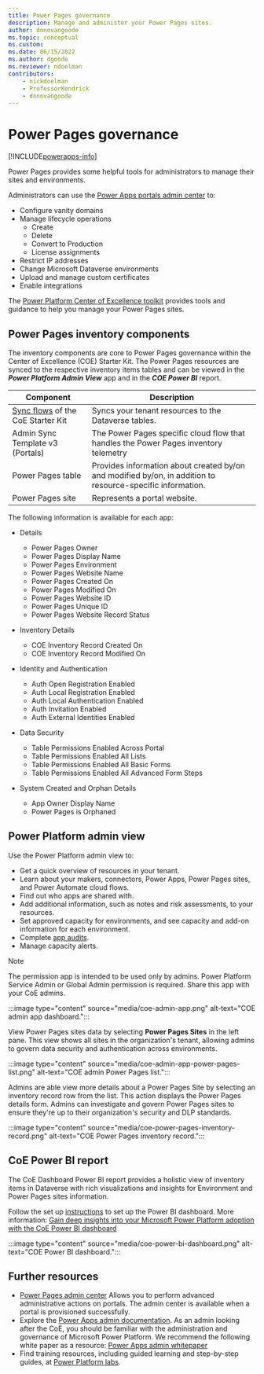 ```yaml
---
title: Power Pages governance
description: Manage and administer your Power Pages sites.
author: donovangoode
ms.topic: conceptual
ms.custom: 
ms.date: 06/15/2022
ms.author: dgoode
ms.reviewer: ndoelman
contributors:
    - nickdoelman
    - ProfessorKendrick
    - donovangoode
---
```


# Power Pages governance

[!INCLUDE[powerapps-info](../includes/cc-powerapps-info.md)]

Power Pages provides some helpful tools for administrators to manage their sites and environments.

Administrators can use the [Power Apps portals admin center](admin-overview.md) to:

- Configure vanity domains
- Manage lifecycle operations
    - Create
    - Delete
    - Convert to Production
    - License assignments
- Restrict IP addresses
- Change Microsoft Dataverse environments
- Upload and manage custom certificates
- Enable integrations

The [Power Platform Center of Excellence toolkit](/power-platform/guidance/coe/starter-kit) provides tools and guidance to help you manage your Power Pages sites.

## Power Pages inventory components

The inventory components are core to Power Pages governance within the Center of Excellence (COE) Starter Kit. The Power Pages resources are synced to the  respective inventory items tables and can be viewed in the ***Power Platform Admin View*** app and in the ***COE Power BI*** report.

|Component  |Description |
|---------|---------|
|[Sync flows](/power-platform/guidance/coe/core-components#flows) of the CoE Starter Kit    |Syncs your tenant resources to the Dataverse tables.         |
|Admin Sync Template v3 (Portals)     |The Power Pages specific cloud flow that handles the Power Pages inventory telemetry         |
|Power Pages table   |Provides information about created by/on and modified by/on, in addition to resource-specific information.         |
|Power Pages site |Represents a portal website. | 

The following information is available for each app:
	
- Details
	- Power Pages Owner
	- Power Pages Display Name
	- Power Pages Environment
	- Power Pages Website Name
	- Power Pages Created On
	- Power Pages Modified On
	- Power Pages Website ID
	- Power Pages Unique ID
	- Power Pages Website Record Status

- Inventory Details
	- COE Inventory Record Created On
	- COE Inventory Record Modified On
		
- Identity and Authentication
	- Auth Open Registration Enabled
	- Auth Local Registration Enabled
	- Auth Local Authentication Enabled
	- Auth Invitation Enabled
	- Auth External Identities Enabled

- Data Security
	- Table Permissions Enabled Across Portal
	- Table Permissions Enabled All Lists
	- Table Permissions Enabled All Basic Forms
	- Table Permissions Enabled All Advanced Form Steps

- System Created and Orphan Details
	- App Owner Display Name
	- Power Pages is Orphaned
    	
## Power Platform admin view

Use the Power Platform admin view to:

- Get a quick overview of resources in your tenant.
- Learn about your makers, connectors, Power Apps, Power Pages sites, and Power Automate cloud flows.
- Find out who apps are shared with.
- Add additional information, such as notes and risk assessments, to your resources.
- Set approved capacity for environments, and see capacity and add-on information for each environment.
- Complete [app audits](/power-platform/guidance/coe/example-processes).
- Manage capacity alerts.

> [!NOTE]
> The permission app is intended to be used only by admins. Power Platform Service Admin or Global Admin permission is required. Share this app with your CoE admins.

:::image type="content" source="media/coe-admin-app.png" alt-text="COE admin app dashboard.":::

View Power Pages sites data by selecting **Power Pages Sites** in the left pane. This view shows all sites in the organization's tenant, allowing admins to govern data security and authentication across environments.

:::image type="content" source="media/coe-admin-app-power-pages-list.png" alt-text="COE admin Power Pages list.":::

Admins are able view more details about a Power Pages Site by selecting an inventory record row from the list. This action displays the Power Pages details form.  Admins can investigate and govern Power Pages sites to ensure they're up to their organization's security and DLP standards.

:::image type="content" source="media/coe-power-pages-inventory-record.png" alt-text="COE Power Pages inventory record.":::

## CoE Power BI report

The CoE Dashboard  Power BI report provides a holistic view of inventory items in Dataverse with rich visualizations and insights for Environment and Power Pages sites information. 

Follow the set up [instructions](/power-platform/guidance/coe/setup-powerbi) to set up the Power BI dashboard. More information: [Gain deep insights into your Microsoft Power Platform adoption with the CoE Power BI dashboard](/power-platform/guidance/coe/power-bi)

:::image type="content" source="media/coe-power-bi-dashboard.png" alt-text="COE Power BI dashboard.":::


## Further resources

- [Power Pages admin center](/power-apps/maker/portals/admin/admin-overview) Allows you to perform advanced administrative actions on portals. The admin center is available when a portal is provisioned successfully.
- Explore the [Power Apps admin documentation](/power-platform/admin/admin-documentation). As an admin looking after the CoE, you should be familiar with the administration and governance of Microsoft Power Platform. We recommend the following white paper as a resource: [Power Apps admin whitepaper](https://aka.ms/powerappsadminwhitepaper)
- Find training resources, including guided learning and step-by-step guides, at [Power Platform labs](https://aka.ms/powerplatformlabs).

